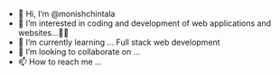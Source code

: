 - 👋 Hi, I’m @monishchintala
- 👀 I’m interested in  coding and development of web applications and websites...🤞🤞
- 🌱 I’m currently learning ... Full stack web development
- 💞️ I’m looking to collaborate on ...
- 📫 How to reach me ...

<!---
monishchintala/monishchintala is a ✨ special ✨ repository because its `README.md` (this file) appears on your GitHub profile.
You can click the Preview link to take a look at your changes.
--->
